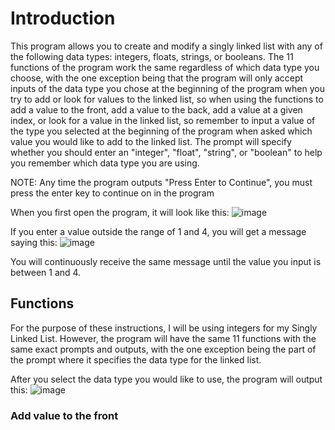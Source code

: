 # Introduction
This program allows you to create and modify a singly linked list with any of the following data types: integers, floats, strings, or booleans. The 11 functions of the program work the same regardless of which data type you choose, with the one exception being that the program will only accept inputs of the data type you chose at the beginning of the program when you try to add or look for values to the linked list, so when using the functions to add a value to the front, add a value to the back, add a value at a given index, or look for a value in the linked list, so remember to input a value of the type you selected at the beginning of the program when asked which value you would like to add to the linked list. The prompt will specify whether you should enter an "integer", "float", "string", or "boolean" to help you remember which data type you are using.

NOTE: Any time the program outputs "Press Enter to Continue", you must press the enter key to continue on in the program

When you first open the program, it will look like this:
![image](https://github.com/user-attachments/assets/e30c59f8-4b56-454d-8dff-ce30f5560662)

If you enter a value outside the range of 1 and 4, you will get a message saying this:
![image](https://github.com/user-attachments/assets/31665139-ba9c-48a0-8043-2fd9926ae6b7)

You will continuously receive the same message until the value you input is between 1 and 4.

## Functions
For the purpose of these instructions, I will be using integers for my Singly Linked List. However, the program will have the same 11 functions with the same exact prompts and outputs, with the one exception being the part of the prompt where it specifies the data type for the linked list.

After you select the data type you would like to use, the program will output this:
![image](https://github.com/user-attachments/assets/3f480e44-0619-4841-b749-0a36aa68928a)


### Add value to the front



